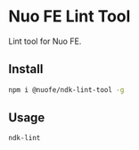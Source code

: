 # Nuo FE Lint Tool

Lint tool for Nuo FE.

## Install

```bash
npm i @nuofe/ndk-lint-tool -g
```

## Usage

```bash
ndk-lint
```
